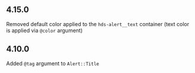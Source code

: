 ## 4.15.0

Removed default color applied to the `hds-alert__text` container (text color is applied via `@color` argument)

## 4.10.0

Added `@tag` argument to `Alert::Title`
